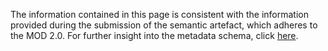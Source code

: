 The information contained in this page is consistent with the information provided during the submission of the semantic artefact, which adheres to the MOD 2.0. For further insight into the metadata schema, click [here]().
